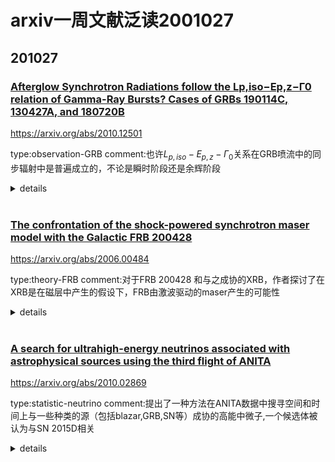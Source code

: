 # arxiv一周文献泛读2001027

## 201027

### [Afterglow Synchrotron Radiations follow the Lp,iso−Ep,z−Γ0 relation of Gamma-Ray Bursts? Cases of GRBs 190114C, 130427A, and 180720B](./2010.12501.pdf)

https://arxiv.org/abs/2010.12501

type:observation-GRB
comment:也许$L_{p,iso} − E_{p,z} − Γ_0$关系在GRB喷流中的同步辐射中是普遍成立的，不论是瞬时阶段还是余辉阶段

<details>
<summary>details</summary>

Authors: Xiao-Li Huang, En-Wei Liang, Ruo-Yu Liu1, Ji-Gui Cheng2, Xiang-Yu Wang

Bimodal spectral energy distributions (SEDs) of gamma-ray burst (GRB) afterglow of GRBs 190114C, 130427A and 180720B confirm that they are originated from the synchrotron emission (Syn) and synchrotron self-Compton Scattering process (SSC) of electrons accelerated in the jets. The radiation mechanism and the physics of the observed spectrum-luminosity/energy relations of GRBs remain as open questions. By extracting the Syn component through fitting their early afterglow SEDs with the Syn+SSC model, we find that their luminosity ($L_{syn}$), peak energy ($E_{p,syn,z}$), and the Lorentz factor of the afterglow fireball ($Γ_t$) follow the $L_{p,iso} − E_{p,z} − Γ_0$ (Liang et al. (2015)) relation of prompt gamma-rays, where **Lp,iso is the isotropic luminosity, Ep,z is the peak energy of the νfν spectrum in the burst frame, and Γ0 is the initial Lorentz factor of the fireball.** To examine whether late afterglows is consistent with this relation, we calculate the synchrotron component at late afterglows. It is found that they also follow the same Lp,iso−Ep,z−Γ0 relation, albeit they are not consistent with the Lp,iso −Ep,z relation. Our results may imply that the Lp,iso −Ep,z −Γ0 would be an universal feature of synchrotron radiations of electrons accelerated in GRB jets throughout the prompt and afterglow phases among GRBs. Its origin is not fully understood and possible explanations are briefly discussed.

- GRB 190114C 130427A 180720B的余辉能谱分析显示它们的辐射包含来自同步辐射和同步自康普顿辐射的两个成分。将同步辐射成分通过拟合早期SED抽取出来，可以验证瞬时辐射中的$L_{p,iso} − E_{p,z} − Γ_0$关系。
  ![fig1](./2010.12501_fig1.png)

- 同时计算了晚期余辉中的同步辐射成分，发现在晚期上述关系也存在，尽管$L_{p,iso} − E_{p,z}$关系不成立。
  ![fig2](./2010.12501_fig2.png)
  ![fig3](./2010.12501_fig3.png)

- 也许$L_{p,iso} − E_{p,z} − Γ_0$关系在GRB喷流中的同步辐射中是普遍成立的，不论是瞬时阶段还是余辉阶段。

</details>

<br />

### [The confrontation of the shock-powered synchrotron maser model with the Galactic FRB 200428](./2006.00484.pdf)

https://arxiv.org/abs/2006.00484

type:theory-FRB
comment:对于FRB 200428 和与之成协的XRB，作者探讨了在XRB是在磁层中产生的假设下，FRB由激波驱动的maser产生的可能性

<details>
<summary>details</summary>
Authors: Yun-Wei Yu, Yuan-Chuan Zou, Zi-Gao Dai, Wen-Fei Yu
Comments: 7 pages, 1 figure, 1 table

The association of FRB 200428 with an X-ray burst (XRB) from the Galactic magnetar SGR 1935+2154 offers important implications for the physical processes responsible for the fast radio burst (FRB) phenomena. By assuming that the XRB emission is produced in the magnetosphere, we investigate the possibility that the FRB emission is produced by shock-powered synchrotron maser (SM), which is phenomenologically described with a plenty of free parameters. The observational constraints on the model parameters indicate that the model can in principle be consistent with the FRB 200428 observations, **if the ejecta lunched by magnetar activities can have appropriate ingredients and structures and the shock processes occur on the line of sight.** To be specific, a complete burst ejecta should consist of an ultra-relativistic and extremely highly collimated e± component and a sub-relativistic and wide-spreading baryonic component. **The internal shocks producing the FRB emission arise from a collision between the e± ejecta and the remnant of a previous baryonic ejecta at the same direction.** The parameter constraints are still dependent on the uncertain spectrum and efficiency of the SM emission. While the spectrum is tentatively described by a spectral index of −2, we estimate the emission efficiency to be around $10^{−4}$ by requiring that the synchrotron emission of the shocked material cannot be much brighter than the magnetosphere XRB emission. 

- 对于FRB 200428 和与之成协的XRB，作者探讨了在XRB是在磁层中产生的假设下，FRB由激波驱动的maser产生的可能性。
- 简单说，就是产生XRB的抛射物中会留下一些重子物质，而正负电子对的喷射物与这些重子物质碰撞，形成内激波从而产生FRB。

  ![fig1](./2006.00484_fig1.png)

</details>

<br />

### [A search for ultrahigh-energy neutrinos associated with astrophysical sources using the third flight of ANITA](./2010.02869.pdf)

https://arxiv.org/abs/2010.02869

type:statistic-neutrino
comment:提出了一种方法在ANITA数据中搜寻空间和时间上与一些种类的源（包括blazar,GRB,SN等）成协的高能中微子,一个候选体被认为与SN 2015D相关

<details>
<summary>details</summary>

Authors: C. Deaconu, L. Batten, P. Allison, et al.
Comments: 21 pages, 6 figures, minor updates and reformatted for submission to JCAP

The ANtarctic Impulsive Transient Antenna (ANITA) long-duration balloon experiment is sensitive to interactions of ultra high-energy ($E > 10^{18} eV$) neutrinos in the Antarctic ice sheet. The third flight of ANITA, lasting 22 days, began in December 2014. We develop a methodology to search for energetic neutrinos spatially and temporally coincident with potential source classes in ANITA data. This methodology is applied to several source classes: **the TXS 0506+056 blazar and NGC 1068, the first potential TeV neutrino sources identified by IceCube, flaring high-energy blazars reported by the Fermi All-Sky Variability Analysis, gamma-ray bursts, and supernovae.** Among searches within the five source classes, one candidate was identified as associated with SN 2015D, although not at a statistically significant level. We proceed to place upper limits on the source classes. We further comment on two subthreshold events and potential application of this methodology to more sensitive future instruments. 

- ANITA 能够探测到南极冰盖发生的甚高能($E > 10^{18} eV$)中微子的反应。ANITA的第三次运行从2014年12月开始，持续了22天。
- 作者提出了一种方法在ANITA数据中搜寻空间和时间上与一些种类的源（包括blazar,GRB,SN等）成协的高能中微子。
- 有一个候选体被认为与SN 2015D相关，尽管统计上并不显著。还另外讨论了两个亚阈值事件
  ![tab3](./2010.02869_tab3.png)

</details>

<br />